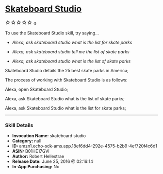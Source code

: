 # [Skateboard Studio](http://alexa.amazon.com/#skills/amzn1.echo-sdk-ams.app.18ef6dd4-292e-4575-b2b9-4ef720f4c6d1)
![0 stars](../../images/ic_star_border_black_18dp_1x.png)![0 stars](../../images/ic_star_border_black_18dp_1x.png)![0 stars](../../images/ic_star_border_black_18dp_1x.png)![0 stars](../../images/ic_star_border_black_18dp_1x.png)![0 stars](../../images/ic_star_border_black_18dp_1x.png) 0

To use the Skateboard Studio skill, try saying...

* *Alexa, ask skateboard studio what is the list for skate parks*

* *Alexa, ask skateboard studio tell me the list of skate parks*

* *Alexa, ask skateboard studio what is the list of skate parks*

Skateboard Studio details the 25 best skate parks in America;

The process of working with Skateboard Studio is as follows: 

Alexa, open Skateboard Studio; 

Alexa, ask Skateboard Studio what is the list of skate parks; 

Alexa, ask Skateboard Studio what is the list for skate parks;

***

### Skill Details

* **Invocation Name:** skateboard studio
* **Category:** null
* **ID:** amzn1.echo-sdk-ams.app.18ef6dd4-292e-4575-b2b9-4ef720f4c6d1
* **ASIN:** B01HE17GVI
* **Author:** Robert Hellestrae
* **Release Date:** June 25, 2016 @ 02:16:14
* **In-App Purchasing:** No
